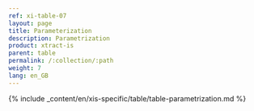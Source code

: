 ```yaml
---
ref: xi-table-07
layout: page
title: Parameterization 
description: Parametrization 
product: xtract-is
parent: table
permalink: /:collection/:path
weight: 7
lang: en_GB
---
```


{% include _content/en/xis-specific/table/table-parametrization.md  %}